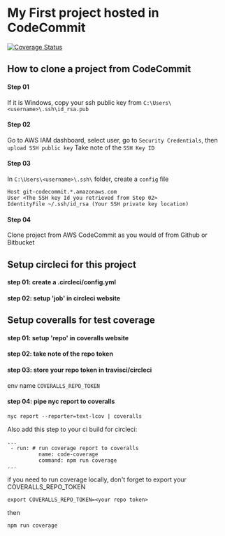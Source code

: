 # My First project hosted in CodeCommit

[![Coverage Status](https://coveralls.io/repos/github/xndong1020/travisci-circleci-codebuild/badge.svg?branch=master)](https://coveralls.io/github/xndong1020/travisci-circleci-codebuild?branch=master)

## How to clone a project from CodeCommit

#### Step 01

If it is Windows, copy your ssh public key from `C:\Users\<username>\.ssh\id_rsa.pub`

#### Step 02

Go to AWS IAM dashboard, select user, go to `Security Credentials`, then `upload SSH public key`
Take note of the `SSH Key ID`

#### Step 03

In `C:\Users\<username>\.ssh\` folder, create a `config` file

```
Host git-codecommit.*.amazonaws.com
User <The SSH key Id you retrieved from Step 02>
IdentityFile ~/.ssh/id_rsa (Your SSH private key location)
```

#### Step 04

Clone project from AWS CodeCommit as you would of from Github or Bitbucket

## Setup circleci for this project

#### step 01: create a .circleci/config.yml

#### step 02: setup 'job' in circleci website

## Setup coveralls for test coverage

#### step 01: setup 'repo' in coveralls website

#### step 02: take note of the repo token

#### step 03: store your repo token in travisci/circleci

env name `COVERALLS_REPO_TOKEN`

#### step 04: pipe nyc report to coveralls

```
nyc report --reporter=text-lcov | coveralls
```

Also add this step to your ci build
for circleci:

```
...
 - run: # run coverage report to coveralls
          name: code-coverage
          command: npm run coverage
...
```

if you need to run coverage locally, don't forget to export your COVERALLS_REPO_TOKEN

```
export COVERALLS_REPO_TOKEN=<your repo token>
```

then

```
npm run coverage
```
